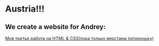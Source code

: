 # Austria!!!

## We create a website for Andrey:

[Моя третья работа на HTML & CSS(пока только верстаем потихоньку)](https://bondarkirill.github.io/Austria/)
